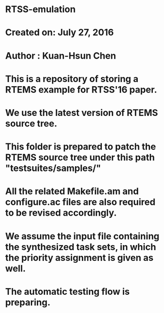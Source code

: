 # RTSS-emulation
# Created on: July 27, 2016
#    Author : Kuan-Hsun Chen
#
# This is a repository of storing a RTEMS example for RTSS'16 paper.
# We use the latest version of RTEMS source tree.
# This folder is prepared to patch the RTEMS source tree under this path "testsuites/samples/"
# All the related Makefile.am and configure.ac files are also required to be revised accordingly.
# We assume the input file containing the synthesized task sets, in which the priority assignment is given as well.
# The automatic testing flow is preparing.
